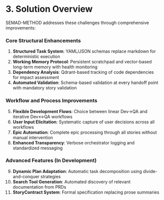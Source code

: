 # 3. Solution Overview


SEMAD-METHOD addresses these challenges through comprehensive improvements:

### Core Structural Enhancements
1. **Structured Task System**: YAML/JSON schemas replace markdown for deterministic execution
2. **Working Memory Protocol**: Persistent scratchpad and vector-based long-term memory with health monitoring
3. **Dependency Analysis**: Qdrant-based tracking of code dependencies for impact assessment
4. **Automated Validation**: Schema-based validation at every handoff point with mandatory story validation

### Workflow and Process Improvements
5. **Flexible Development Flows**: Choice between linear Dev→QA and iterative Dev↔QA workflows
6. **User Input Elicitation**: Systematic capture of user decisions across all workflows
7. **Epic Automation**: Complete epic processing through all stories without manual intervention
8. **Enhanced Transparency**: Verbose orchestrator logging and standardized messaging

### Advanced Features (In Development)
9. **Dynamic Plan Adaptation**: Automatic task decomposition using divide-and-conquer strategies
10. **Search Tool Generation**: Automated discovery of relevant documentation from PRDs
11. **StoryContract System**: Formal specification replacing prose summaries
